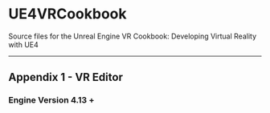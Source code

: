 # UE4VRCookbook
Source files for the Unreal Engine VR Cookbook: Developing Virtual Reality with UE4
***
## Appendix 1 - VR Editor
### Engine Version 4.13 +
